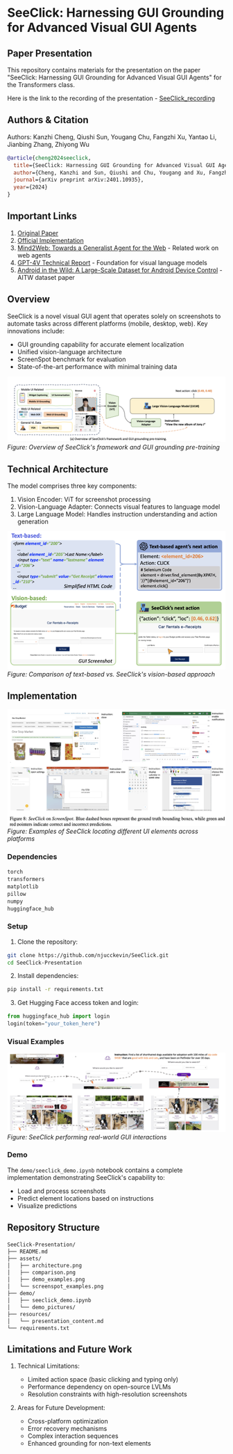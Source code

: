 # SeeClick: Harnessing GUI Grounding for Advanced Visual GUI Agents

## Paper Presentation
This repository contains materials for the presentation on the paper "SeeClick: Harnessing GUI Grounding for Advanced Visual GUI Agents" for the Transformers class.

Here is the link to the recording of the  presentation - 
[SeeClick_recording](https://drive.google.com/file/d/1iXKLT_nherocz2028yofiT2VgfJet072/view?usp=sharing)

## Authors & Citation
Authors: Kanzhi Cheng, Qiushi Sun, Yougang Chu, Fangzhi Xu, Yantao Li, Jianbing Zhang, Zhiyong Wu

```bibtex
@article{cheng2024seeclick,
  title={SeeClick: Harnessing GUI Grounding for Advanced Visual GUI Agents},
  author={Cheng, Kanzhi and Sun, Qiushi and Chu, Yougang and Xu, Fangzhi and Li, Yantao and Zhang, Jianbing and Wu, Zhiyong},
  journal={arXiv preprint arXiv:2401.10935},
  year={2024}
}
```

## Important Links
1. [Original Paper](https://arxiv.org/abs/2401.10935)
2. [Official Implementation](https://github.com/njucckevin/SeeClick)
3. [Mind2Web: Towards a Generalist Agent for the Web](https://arxiv.org/abs/2306.06070) - Related work on web agents
4. [GPT-4V Technical Report](https://arxiv.org/abs/2303.08774) - Foundation for visual language models
5. [Android in the Wild: A Large-Scale Dataset for Android Device Control](https://arxiv.org/abs/2307.10088) - AITW dataset paper

## Overview
SeeClick is a novel visual GUI agent that operates solely on screenshots to automate tasks across different platforms (mobile, desktop, web). Key innovations include:
- GUI grounding capability for accurate element localization
- Unified vision-language architecture
- ScreenSpot benchmark for evaluation
- State-of-the-art performance with minimal training data

![SeeClick Architecture](assets/architecture.png)
*Figure: Overview of SeeClick's framework and GUI grounding pre-training*

## Technical Architecture
The model comprises three key components:
1. Vision Encoder: ViT for screenshot processing
2. Vision-Language Adapter: Connects visual features to language model
3. Large Language Model: Handles instruction understanding and action generation


![Approach Comparison](assets/comparison.png)
*Figure: Comparison of text-based vs. SeeClick's vision-based approach*

## Implementation

![Implementation Examples](assets/screenspot_examples.png)
*Figure: Examples of SeeClick locating different UI elements across platforms*

### Dependencies
```bash
torch
transformers
matplotlib
pillow
numpy
huggingface_hub
```

### Setup
1. Clone the repository:
```bash
git clone https://github.com/njucckevin/SeeClick.git
cd SeeClick-Presentation
```

2. Install dependencies:
```bash
pip install -r requirements.txt
```

3. Get Hugging Face access token and login:
```python
from huggingface_hub import login
login(token="your_token_here")
```

### Visual Examples
![Demo Examples](assets/demo_examples.png)
*Figure: SeeClick performing real-world GUI interactions*


### Demo
The `demo/seeclick_demo.ipynb` notebook contains a complete implementation demonstrating SeeClick's capability to:
- Load and process screenshots
- Predict element locations based on instructions
- Visualize predictions

## Repository Structure
```
SeeClick-Presentation/
├── README.md
├── assets/                     
│   ├── architecture.png
│   ├── comparison.png
│   ├── demo_examples.png
│   └── screenspot_examples.png
├── demo/
│   ├── seeclick_demo.ipynb
│   └── demo_pictures/
├── resources/
│   └── presentation_content.md
└── requirements.txt
```

## Limitations and Future Work
1. Technical Limitations:
   - Limited action space (basic clicking and typing only)
   - Performance dependency on open-source LVLMs
   - Resolution constraints with high-resolution screenshots

2. Areas for Future Development:
   - Cross-platform optimization
   - Error recovery mechanisms
   - Complex interaction sequences
   - Enhanced grounding for non-text elements
